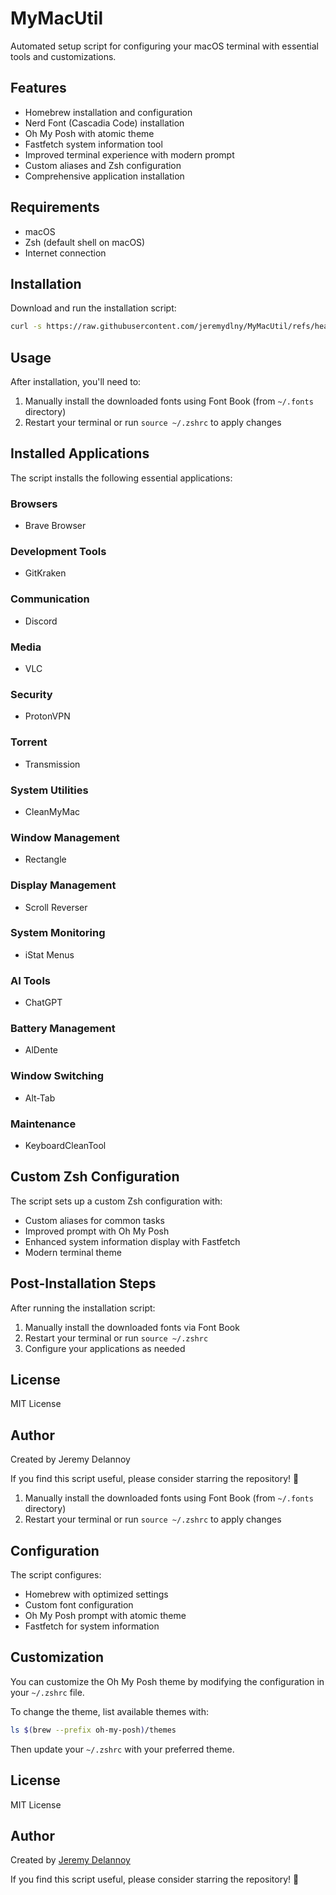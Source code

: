 # MyMacUtil
Automated setup script for configuring your macOS terminal with essential tools and customizations.

## Features
- Homebrew installation and configuration
- Nerd Font (Cascadia Code) installation
- Oh My Posh with atomic theme
- Fastfetch system information tool
- Improved terminal experience with modern prompt
- Custom aliases and Zsh configuration
- Comprehensive application installation

## Requirements
- macOS
- Zsh (default shell on macOS)
- Internet connection

## Installation
Download and run the installation script:
```bash
curl -s https://raw.githubusercontent.com/jeremydlny/MyMacUtil/refs/heads/main/Setup/install.sh | bash
```

## Usage
After installation, you'll need to:

1. Manually install the downloaded fonts using Font Book (from `~/.fonts` directory)
2. Restart your terminal or run `source ~/.zshrc` to apply changes

## Installed Applications
The script installs the following essential applications:

### Browsers
- Brave Browser

### Development Tools
- GitKraken

### Communication
- Discord

### Media
- VLC

### Security
- ProtonVPN

### Torrent
- Transmission

### System Utilities
- CleanMyMac

### Window Management
- Rectangle

### Display Management
- Scroll Reverser

### System Monitoring
- iStat Menus

### AI Tools
- ChatGPT

### Battery Management
- AlDente

### Window Switching
- Alt-Tab

### Maintenance
- KeyboardCleanTool

## Custom Zsh Configuration
The script sets up a custom Zsh configuration with:
- Custom aliases for common tasks
- Improved prompt with Oh My Posh
- Enhanced system information display with Fastfetch
- Modern terminal theme

## Post-Installation Steps
After running the installation script:

1. Manually install the downloaded fonts via Font Book
2. Restart your terminal or run `source ~/.zshrc`
3. Configure your applications as needed

## License
MIT License

## Author
Created by Jeremy Delannoy

If you find this script useful, please consider starring the repository! 🌟

1. Manually install the downloaded fonts using Font Book (from `~/.fonts` directory)
2. Restart your terminal or run `source ~/.zshrc` to apply changes

## Configuration
The script configures:
- Homebrew with optimized settings
- Custom font configuration
- Oh My Posh prompt with atomic theme
- Fastfetch for system information

## Customization
You can customize the Oh My Posh theme by modifying the configuration in your `~/.zshrc` file.

To change the theme, list available themes with:
```bash
ls $(brew --prefix oh-my-posh)/themes
```

Then update your `~/.zshrc` with your preferred theme.

## License
MIT License

## Author
Created by [Jeremy Delannoy](https://github.com/jeremydlny)

If you find this script useful, please consider starring the repository! 🌟
